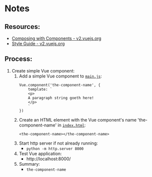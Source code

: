 # Notes

## Resources:
* [Composing with Components - v2.vuejs.org](https://v2.vuejs.org/v2/guide/#Composing-with-Components)
* [Style Guide - v2.vuejs.org](https://v2.vuejs.org/v2/style-guide/)

## Process:

1. Create simple Vue component:
    1. Add a simple Vue component to [`main.js`](./main.js):
        ```
        Vue.component('the-component-name', {
            template: `
            <p>
            A paragraph string goeth here!
            </p>
            `
        })
        ```
    1. Create an HTML element with the Vue component's name 'the-component-name' in [`index.html`](./index.html):
        ```
        <the-component-name></the-component-name>
        ```
    1. Start http server if not already running:
        * `python -m http.server 8000`
    1. Test Vue application:
        * http://localhost:8000/
    1. Summary:
        * `the-component-name`